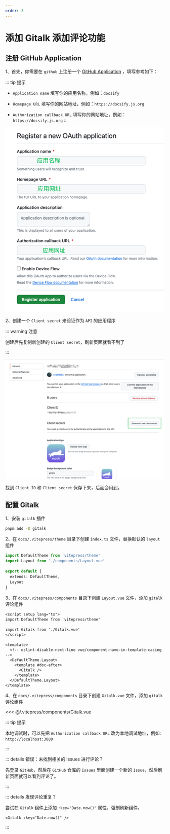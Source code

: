 ```yaml
---
order: 3
---
```


# 添加 Gitalk 添加评论功能

## 注册 GitHub Application

1、首先，你需要在 `github` 上注册一个 [GitHub Application](https://github.com/settings/applications/new) ，填写参考如下：

::: tip 提示

- `Application name` 填写你的应用名称，例如：`docsify`

- `Homepage URL` 填写你的网站地址，例如：`https://docsify.js.org`

- `Authorization callback URL` 填写你的网站地址，例如：`https://docsify.js.org`
  :::

![ register 注册图](/gitalk/register.png)

2、创建一个 `Client secret` 来验证作为 `API` 的应用程序

::: warning 注意

创建后先复制新创建的 `Client secret`，刷新页面就看不到了

:::

![创建 secret 图片](/gitalk/secret.png)

找到 `Client ID` 和 `Client secret` 保存下来，后面会用到。

## 配置 Gitalk

1、安装 `gitalk` 插件

```sh
pnpm add -D gitalk
```

2、在 `docs/.vitepress/theme` 目录下创建 `index.ts` 文件，替换默认的 `layout` 组件

```ts
import DefaultTheme from 'vitepress/theme'
import Layout from './components/Layout.vue'

export default {
  extends: DefaultTheme,
  Layout
}
```

3、在 `docs/.vitepress/components` 目录下创建 `Layout.vue` 文件，添加 `gitalk` 评论组件

```vue
<script setup lang="ts">
import DefaultTheme from 'vitepress/theme'

import Gitalk from './Gitalk.vue'
</script>

<template>
  <!-- eslint-disable-next-line vue/component-name-in-template-casing -->
  <DefaultTheme.Layout>
    <template #doc-after>
      <Gitalk />
    </template>
  </DefaultTheme.Layout>
</template>
```

4、在 `docs/.vitepress/components` 目录下创建 `Gitalk.vue` 文件，添加 `gitalk` 评论组件

<<< @/.vitepress/components/Gitalk.vue

::: tip 提示

本地调试时，可以先把 `Authorization callback URL` 改为本地调试地址，例如: `http://localhost:3000`

:::

::: details 错误：未找到相关的 Issues 进行评论？

先登录 `GitHub`，然后在 `GitHub` 仓库的 `Issues` 里面创建一个新的 `Issue`，然后刷新页面就可以看到评论了。

:::

::: details 发现评论重复？

尝试在 `Gitalk` 组件上添加 `:key="Date.now()"` 属性，强制刷新组件。

```vue
<Gitalk :key="Date.now()" />
```

:::
